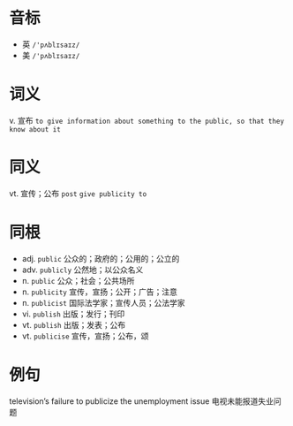 # 音标

- 英 `/'pʌblɪsaɪz/`
- 美 `/'pʌblɪsaɪz/`

# 词义

v. 宣布
`to give information about something to the public, so that they know about it`

# 同义

vt. 宣传；公布
`post` `give publicity to`

# 同根

- adj. `public` 公众的；政府的；公用的；公立的
- adv. `publicly` 公然地；以公众名义
- n. `public` 公众；社会；公共场所
- n. `publicity` 宣传，宣扬；公开；广告；注意
- n. `publicist` 国际法学家；宣传人员；公法学家
- vi. `publish` 出版；发行；刊印
- vt. `publish` 出版；发表；公布
- vt. `publicise` 宣传，宣扬；公布，颂

# 例句

television’s failure to publicize the unemployment issue
电视未能报道失业问题


